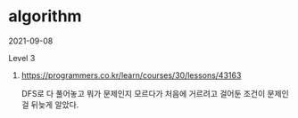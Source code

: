 # algorithm

2021-09-08

Level 3

1. https://programmers.co.kr/learn/courses/30/lessons/43163

   DFS로 다 풀어놓고 뭐가 문제인지 모르다가 처음에 거르려고 걸어둔 조건이 문제인 걸 뒤늦게 알았다.